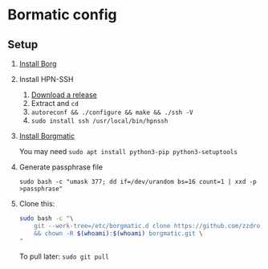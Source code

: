 # Bormatic config

## Setup

1. [Install Borg](https://borgbackup.readthedocs.io/en/stable/installation.html)
2. Install HPN-SSH
    1. [Download a release](https://github.com/rapier1/openssh-portable/releases)
    2. Extract and `cd`
    3. `autoreconf && ./configure && make && ./ssh -V`
    4. `sudo install ssh /usr/local/bin/hpnssh`
3. [Install Borgmatic](https://torsion.org/borgmatic/docs/how-to/set-up-backups/#installation)

   You may need `sudo apt install python3-pip python3-setuptools`

4. Generate passphrase file

    `sudo bash -c "umask 377; dd if=/dev/urandom bs=16 count=1 | xxd -p >passphrase"`

5. Clone this:
    ```sh
    sudo bash -c "\
        git --work-tree=/etc/borgmatic.d clone https://github.com/zzdroide/borgmatic borgmatic.git \
        && chown -R $(whoami):$(whoami) borgmatic.git \
    "
    ```
    To pull later: `sudo git pull`
